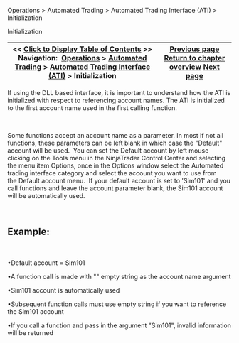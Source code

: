 ﻿


Operations \> Automated Trading \> Automated Trading Interface (ATI) \> Initialization






















Initialization







| \<\< [Click to Display Table of Contents](initialization.md) \>\> **Navigation:**     [Operations](operations.md) \> [Automated Trading](automated_trading.md) \> [Automated Trading Interface (ATI)](automated_trading_interface_at.md) \> Initialization | [Previous page](commands_and_valid_parameters.md) [Return to chapter overview](automated_trading_interface_at.md) [Next page](file_interface.md) |
| --- | --- |











If using the DLL based interface, it is important to understand how the ATI is initialized with respect to referencing account names. The ATI is initialized to the first account name used in the first calling function.


 


Some functions accept an account name as a parameter. In most if not all functions, these parameters can be left blank in which case the "Default" account will be used.  You can set the Default account by left mouse clicking on the Tools menu in the NinjaTrader Control Center and selecting the menu item Options, once in the Options window select the Automated trading interface category and select the account you want to use from the Default account menu.  If your default account is set to 'Sim101' and you call functions and leave the account parameter blank, the Sim101 account will be automatically used. 


 


## Example:


 


•Default account \= Sim101

•A function call is made with "" empty string as the account name argument 

•Sim101 account is automatically used 

•Subsequent function calls must use empty string if you want to reference the Sim101 account 

•If you call a function and pass in the argument "Sim101", invalid information will be returned









